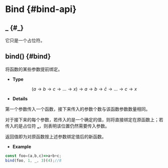 # Bind {#bind-api}

## _ {#_}

它只是一个占位符。

## bind() {#bind}

将函数的某些参数提前绑定。

- **Type**

$$(a\rightarrow b \rightarrow c \rightarrow ...\rightarrow x)\rightarrow a \rightarrow b \rightarrow \bar{c} \rightarrow ... \rightarrow c \rightarrow x$$

- **Details**

第一个参数传入一个函数，接下来传入的参数个数与该函数参数数量相同。

对于接下来的每个参数，若传入的是一个确定的值，则将直接绑定在原函数上；若传入的是占位符 [_](#_)，则表明该位置仍然需要传入参数。

返回值即为对原函数按上述参数绑定值后的新函数。
- **Example**

```js
const foo=(a,b,c)=>a+b+c;
bind(foo, 1, _, 3)(4);//8
```
